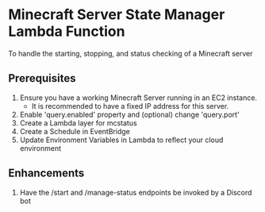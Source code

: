 # Minecraft Server State Manager Lambda Function
To handle the starting, stopping, and status checking of a Minecraft server

## Prerequisites
1. Ensure you have a working Minecraft Server running in an EC2 instance.
   - It is recommended to have a fixed IP address for this server.
3. Enable 'query.enabled' property and (optional) change 'query.port'
4. Create a Lambda layer for mcstatus
5. Create a Schedule in EventBridge
6. Update Environment Variables in Lambda to reflect your cloud environment

## Enhancements
1. Have the /start and /manage-status endpoints be invoked by a Discord bot
